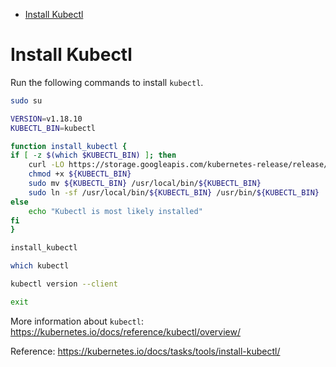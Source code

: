<!-- TOC -->

- [Install Kubectl](#install-kubectl)

<!-- TOC -->

# Install Kubectl

Run the following commands to install ``kubectl``.

```bash
sudo su

VERSION=v1.18.10
KUBECTL_BIN=kubectl

function install_kubectl {
if [ -z $(which $KUBECTL_BIN) ]; then
    curl -LO https://storage.googleapis.com/kubernetes-release/release/$VERSION/bin/linux/amd64/$KUBECTL_BIN
    chmod +x ${KUBECTL_BIN}
    sudo mv ${KUBECTL_BIN} /usr/local/bin/${KUBECTL_BIN}
    sudo ln -sf /usr/local/bin/${KUBECTL_BIN} /usr/bin/${KUBECTL_BIN}
else
    echo "Kubectl is most likely installed"
fi
}

install_kubectl

which kubectl

kubectl version --client

exit
```

More information about ``kubectl``: https://kubernetes.io/docs/reference/kubectl/overview/

Reference: https://kubernetes.io/docs/tasks/tools/install-kubectl/